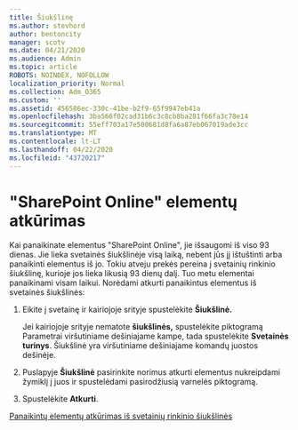 ```yaml
---
title: Šiukšlinę
ms.author: stevhord
author: bentoncity
manager: scotv
ms.date: 04/21/2020
ms.audience: Admin
ms.topic: article
ROBOTS: NOINDEX, NOFOLLOW
localization_priority: Normal
ms.collection: Adm_O365
ms.custom: ''
ms.assetid: 456586ec-330c-41be-b2f9-65f9947eb41a
ms.openlocfilehash: 3ba566f02cad31b6c3c8cb8ba281f66fa3c78e14
ms.sourcegitcommit: 55eff703a17e500681d8fa6a87eb067019ade3cc
ms.translationtype: MT
ms.contentlocale: lt-LT
ms.lasthandoff: 04/22/2020
ms.locfileid: "43720217"
---
```

# <a name="restore-items-in-sharepoint-online"></a>"SharePoint Online" elementų atkūrimas

Kai panaikinate elementus "SharePoint Online", jie išsaugomi iš viso 93 dienas. Jie lieka svetainės šiukšlinėje visą laiką, nebent jūs jį ištuštinti arba panaikinti elementus iš jo. Tokiu atveju prekės pereina į svetainių rinkinio šiukšlinę, kurioje jos lieka likusią 93 dienų dalį. Tuo metu elementai panaikinami visam laikui. Norėdami atkurti panaikintus elementus iš svetainės šiukšlinės:
  
1. Eikite į svetainę ir kairiojoje srityje spustelėkite **Šiukšlinė.** 
    
    Jei kairiojoje srityje nematote **šiukšlinės,** spustelėkite piktogramą Parametrai viršutiniame dešiniajame kampe, tada spustelėkite **Svetainės turinys**. Šiukšlinė yra viršutiniame dešiniajame komandų juostos dešinėje.
    
2. Puslapyje **Šiukšlinė** pasirinkite norimus atkurti elementus nukreipdami žymiklį į juos ir spustelėdami pasirodžiusią varnelės piktogramą. 
    
3. Spustelėkite **Atkurti**.
    
[Panaikintų elementų atkūrimas iš svetainių rinkinio šiukšlinės](https://go.microsoft.com/fwlink/?linkid=866439)
  

